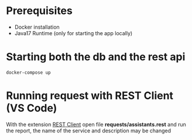 # Prerequisites

- Docker installation
- Java17 Runtime (only for starting the app locally)

# Starting both the db and the rest api

```
docker-compose up
```

# Running request with REST Client (VS Code)
With the extension [REST Client](https://marketplace.visualstudio.com/items/?itemName=humao.rest-client) open file __requests/assistants.rest__ and run the report, the name of the service and description may be changed
